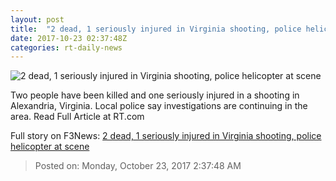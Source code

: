```yaml
---
layout: post
title:  "2 dead, 1 seriously injured in Virginia shooting, police helicopter at scene"
date: 2017-10-23 02:37:48Z
categories: rt-daily-news
---
```


![2 dead, 1 seriously injured in Virginia shooting, police helicopter at scene](https://cdni.rt.com/files/static.en/article/breaking.jpg)

Two people have been killed and one seriously injured in a shooting in Alexandria, Virginia. Local police say investigations are continuing in the area. Read Full Article at RT.com


Full story on F3News: [2 dead, 1 seriously injured in Virginia shooting, police helicopter at scene](http://www.f3nws.com/n/mjcsMH)

> Posted on: Monday, October 23, 2017 2:37:48 AM
